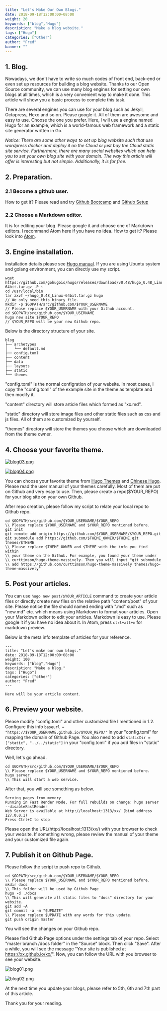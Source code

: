 ```yaml
---
title: "Let's Make Our Own Blogs."
date: 2018-09-18T12:00:00+08:00
weight: 20
keywords: ["blog","Hugo"]
description: "Make a blog website."
tags: ["Hugo"]
categories: ["Other"]
author: "Fred"
banner: ""
---
```


## 1. Blog.

Nowadays, we don't have to write so much codes of front end, back-end or even set up resources for building a blog website. Thanks to our Open Source community, we can use many blog engines for setting our own blogs at all times, which is a very convenient way to make it done. This article will show you a basic process to complete this task.

There are several engines you can use for your blog such as Jekyll, Octopress, Hexo and so on. Please google it. All of them are awesome and easy to use. Choose the one you prefer. Here, I will use a engine named Hugo for an example, which is a world-famous web framework and a static site generator written in Go.

*Notice: There are some other ways to set up blog website such that use wordpress docker and deploy it on the Cloud or just buy the Cloud static site service. Furthermore, there are many social websites which can help you to set your own blog site with your domain. The way this article will offer is interesting but not simple. Additionally, it is for free.*

## 2. Preparation.

### 2.1 Become a github user.

How to get it? Please read and try [Github Bootcamp](https://help.github.com/categories/bootcamp/) and [Github Setup](https://help.github.com/categories/setup/)

### 2.2 Choose a Markdown editor.

It is for editing your blog. Please google it and choose one of Markdown editors. I recommand Atom here if you have no idea. How to get it? Please look into [Atom](https://atom.io/).

## 3. Engine installation.

Installation details please see [Hugo manual](https://gohugo.io/getting-started/installing/). If you are using Ubuntu system and golang environment, you can directly use my script.

```
wget https://github.com/gohugoio/hugo/releases/download/v0.48/hugo_0.48_Linux-64bit.tar.gz -P ~
cd /usr/local/bin
tar zxvf ~/hugo_0.48_Linux-64bit.tar.gz hugo
// We only need this binary file.
mkdir -p $GOPATH/src/github.com/$YOUR_USERNAME
// Please replace $YOUR_USERNAME with your Github account.
cd $GOPATH/src/github.com/$YOUR_USERNAME
hugo new site $YOUR_REPO
// $YOUR_REPO will be your new Github repo.
```
Below is the directory structure of your site.
```
blog
├── archetypes
│   └── default.md
├── config.toml
├── content
├── data
├── layouts
├── static
└── themes
```
"config.toml" is the normal configration of your website. In most cases, I copy the "config.toml" of the example site in the theme as template and then modify it.

"content" directory will store article files which formed as "xx.md".

"static" directory will store image files and other static files such as css and js files. All of them are customized by yourself.

"themes" directory will store the themes you choose which are downloaded from the theme owner.

## 4. Choose your favorite theme.

[![blog03.png](https://i.postimg.cc/Z5ctn6gj/blog03.png)](https://postimg.cc/NK5PP2Qr)

[![blog04.png](https://i.postimg.cc/9fQ37rH2/blog04.png)](https://postimg.cc/k2zhrM5Y)

You can choose your favorite theme from [Hugo Themes](https://themes.gohugo.io/) and [Chinese Hugo](http://www.gohugo.org/theme/). Please read the user manual of your themes carefully. Most of them are put on Github and very esay to use. Then, please create a repo($YOUR_REPO) for your blog site on your own Github.

After repo creation, please follow my script to relate your local repo to Github repo.

```
cd $GOPATH/src/github.com/$YOUR_USERNAME/$YOUR_REPO
\\ Please replace $YOUR_USERNAME and $YOUR_REPO mentioned before.
git init
git remote add origin https://github.com/$YOUR_USERNAME/$YOUR_REPO.git
git submodule add https://github.com/$THEME_OWNER/$THEME.git themes/$THEME
\\ Please replace $THEME_OWNER and $THEME with the info you find within
\\ your theme on the Github. For example, you found your theme under
\\ curttimson/hugo-theme-massively. Then you will input "git submodule
\\ add https://github.com/curttimson/hugo-theme-massively themes/hugo-theme-massively"
```

## 5. Post your articles.

You can use `hugo new post/$YOUR_ARTICLE` command to create your article files or directly create new files on the relative path "content/post" of your site. Please notice the file should named ending with ".md" such as "new.md" etc. which means using Markdown to format your articles. Open your Markdown editor to edit your articles. Markdown is easy to use. Please google it if you have no idea about it. In Atom, press `ctrl+alt+m` for markdown preview.

Below is the meta info template of articles for your reference.
```
---
title: "Let's make our own blogs."
date: 2018-09-18T12:00:00+08:00
weight: 100
keywords: ["blog","Hugo"]
description: "Make a blog."
tags: ["Hugo"]
categories: ["other"]
author: "Fred"
---

Here will be your article content.
```

## 6. Preview your website.

Please modify "config.toml" and other customized file I mentioned in 1.2. Configure this info `baseurl = "https://$YOUR_USERNAME.github.io/$YOUR_REPO/"` in your "config.toml" for mapping the domain of Github Page. You also need to add `staticDir = ["static", "../../static"]` in your "config.toml" if you add files in "static" directory.

Well, let's go ahead.

```
cd $GOPATH/src/github.com/$YOUR_USERNAME/$YOUR_REPO
\\ Please replace $YOUR_USERNAME and $YOUR_REPO mentioned before.
hugo server
\\ This will start a web service.
```
After that, you will see something as below.
```
Serving pages from memory
Running in Fast Render Mode. For full rebuilds on change: hugo server --disableFastRender
Web Server is available at http://localhost:1313/xx/ (bind address 127.0.0.1)
Press Ctrl+C to stop
```
Please open the URL(http://localhost:1313/xx/) with your browser to check your website. If something wrong, please review the manual of your theme and your customized file again.

## 7. Publish it on Github Page.

Please follow the script to push repo to Github.
```
cd $GOPATH/src/github.com/$YOUR_USERNAME/$YOUR_REPO
\\ Please replace $YOUR_USERNAME and $YOUR_REPO mentioned before.
mkdir docs
\\ This folder will be used by Github Page
hugo -d ./docs
\\ This will generate all static files to "docs" directory for your website.
git add -A
git commit -a -m "$UPDATE"
\\ Please replace $UPDATE with any words for this update.
git push origin master
```
You will see the changes on your Github repo.

Please find Github Page options under the settings tab of your repo. Select "master branch /docs folder" in the "Source" block. Then click "Save". After a while, you will see the message "Your site is published at https://xx.github.io/xx/". Now, you can follow the URL with you browser to see your website.

![blog01.png](https://i.postimg.cc/XNHvRJTh/blog01.png)

![blog02.png](https://i.postimg.cc/Ls2RYKcL/blog02.png)

At the next time you update your blogs, please refer to 5th, 6th and 7th part of this article.

Thank you for your reading.
